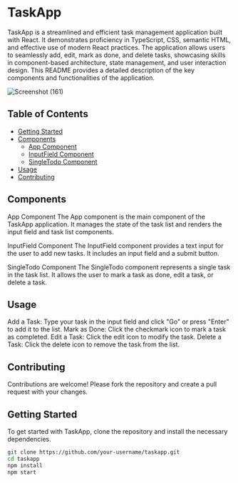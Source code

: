 # TaskApp

TaskApp is a streamlined and efficient task management application built with React. It demonstrates proficiency in TypeScript, CSS, semantic HTML, and effective use of modern React practices. The application allows users to seamlessly add, edit, mark as done, and delete tasks, showcasing skills in component-based architecture, state management, and user interaction design. This README provides a detailed description of the key components and functionalities of the application.

![Screenshot (161)](https://github.com/SultanMalik1/TaskApp/assets/128871821/15faefc7-27af-4187-91ab-606867c3bc22)

## Table of Contents
- [Getting Started](#getting-started)
- [Components](#components)
  - [App Component](#app-component)
  - [InputField Component](#inputfield-component)
  - [SingleTodo Component](#singletodo-component)
- [Usage](#usage)
- [Contributing](#contributing)

## Components

App Component
The App component is the main component of the TaskApp application. It manages the state of the task list and renders the input field and task list components.

InputField Component
The InputField component provides a text input for the user to add new tasks. It includes an input field and a submit button.

SingleTodo Component
The SingleTodo component represents a single task in the task list. It allows the user to mark a task as done, edit a task, or delete a task.

## Usage

Add a Task: Type your task in the input field and click "Go" or press "Enter" to add it to the list.
Mark as Done: Click the checkmark icon to mark a task as completed.
Edit a Task: Click the edit icon to modify the task.
Delete a Task: Click the delete icon to remove the task from the list.

 ## Contributing
Contributions are welcome! Please fork the repository and create a pull request with your changes.


## Getting Started

To get started with TaskApp, clone the repository and install the necessary dependencies.

```bash
git clone https://github.com/your-username/taskapp.git
cd taskapp
npm install
npm start




